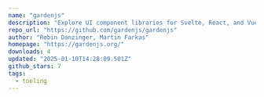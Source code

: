 ```yaml
---
name: "gardenjs"
description: "Explore UI component libraries for Svelte, React, and Vue."
repo_url: "https://github.com/gardenjs/gardenjs"
author: "Robin Danzinger, Martin Farkas"
homepage: "https://gardenjs.org/"
downloads: 4
updated: "2025-01-10T14:28:09.501Z"
github_stars: 7
tags: 
  - tooling
---
```


